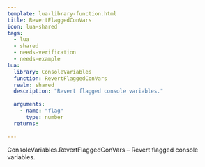 ```yaml
---
template: lua-library-function.html
title: RevertFlaggedConVars
icon: lua-shared
tags:
  - lua
  - shared
  - needs-verification
  - needs-example
lua:
  library: ConsoleVariables
  function: RevertFlaggedConVars
  realm: shared
  description: "Revert flagged console variables."
  
  arguments:
    - name: "flag"
      type: number
  returns:
    
---
```


<div class="lua__search__keywords">
ConsoleVariables.RevertFlaggedConVars &#x2013; Revert flagged console variables.
</div>
